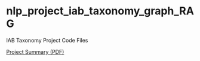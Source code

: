 # nlp_project_iab_taxonomy_graph_RAG
IAB Taxonomy Project Code Files


[Project Summary (PDF)](./project-summary.pdf)
